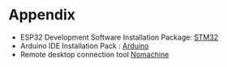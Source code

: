 # Appendix

* ESP32 Development Software Installation Package: [STM32]()
* Arduino IDE Installation Pack : [Arduino]()
* Remote desktop connection tool [Nomachine]()